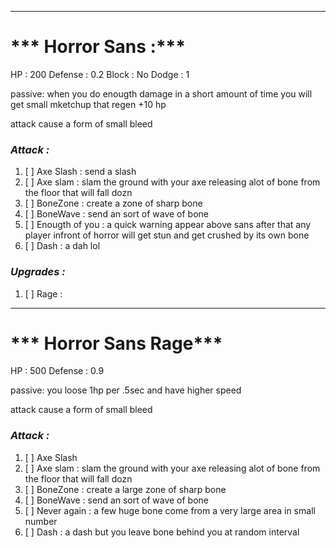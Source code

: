 __________________________________________________________________________
# *** Horror Sans :***
HP : 200
Defense : 0.2
Block : No
Dodge : 1

passive:
when  you do enougth damage in a short amount of time you will get small mketchup that regen +10 hp

attack cause a form of small bleed

### ***Attack :***
1. [ ] Axe Slash : send a slash
2. [ ] Axe slam : slam the ground with your axe releasing alot of bone from the floor that will fall dozn 
3. [ ] BoneZone : create a zone of sharp bone
4. [ ] BoneWave : send an sort of wave of bone 
5. [ ] Enougth of you : a quick warning appear above sans after that any player  infront of horror will get stun and get crushed by its own bone
6. [ ] Dash : a dah lol
### ***Upgrades :***
1. [ ]  Rage :
__________________________________________________________________________
# *** Horror Sans Rage***
HP : 500
Defense : 0.9

passive:
you loose 1hp per .5sec and have higher speed 

attack cause a form of small bleed

### ***Attack :***
1. [ ] Axe Slash
2. [ ] Axe slam : slam the ground with your axe releasing alot of bone from the floor that will fall dozn 
3. [ ] BoneZone : create a large zone of sharp bone
4. [ ] BoneWave : send an sort of wave of bone 
5. [ ] Never again : a few huge bone come from a very large area in small number
6. [ ] Dash : a dash but you leave bone behind you at random interval